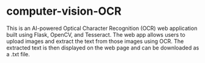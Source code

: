 # computer-vision-OCR
This is an AI-powered Optical Character Recognition (OCR) web application built using Flask, OpenCV, and Tesseract. The web app allows users to upload images and extract the text from those images using OCR. The extracted text is then displayed on the web page and can be downloaded as a .txt file.
